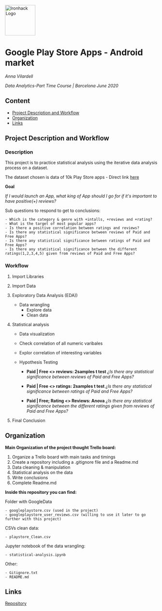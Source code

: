 <img src="https://bit.ly/2VnXWr2" alt="Ironhack Logo" width="100"/>

# Google Play Store Apps - Android market


*Anna Vilardell*

*Data Analytics-Part Time Course | Barcelona June 2020*


## Content
- [Project Description and Workflow](#Project_Description_and_Workflow)
- [Organization](#Organization)
- [Links](#Links)


## Project Description and Workflow


### Description

This project is to practice statistical analysis using the iterative data analysis process on a dataset.

The dataset chosen is data of 10k Play Store apps - Direct link [here](https://www.kaggle.com/lava18/google-play-store-apps)



**Goal**

*If I would launch an App, what king of App should I go for if it's important to have positive(+) reviews?*

Sub questions to respond to get to conclusions:

    - Which is the category & genre with +intalls, +reviews and +rating?
    - What is the target of most popular apps?
    - Is there a positive correlation between ratings and reviews?
    - Is there any statistical significance between reviews of Paid and Free Apps?
    - Is there any statistical significance between ratings of Paid and Free Apps?
    - Is there any statistical significance between the different ratings(1,2,3,4,5) given from reviews of Paid and Free Apps?



### Workflow

1. Import Libraries
2. Import Data
3. Exploratory Data Analysis (EDA))
    - Data wrangling
       - Explore data
       - Clean data
4. Statistical analysis
    - Data visualization
    - Check correlation of all numeric varibales
    - Explor correlation of interesting variables
    - Hypothesis Testing

        - **Paid | Free <> reviews: 2samples t test** 
     *¿Is there any statistical significance between reviews of Paid and Free Apps?* 

        - **Paid | Free <> ratings: 2samples t test** 
     *¿Is there any statistical significance between ratings of Paid and Free Apps?*
        
        - **Paid | Free; Rating <> Reviews: Anova** 
     *¿Is there any statistical significance between the different ratings given from reviews of Paid and Free Apps?*

5. Final Conclusion




## Organization

**Main Organization of the project thought Trello board:**

1. Organize a Trello board with main tasks and timings
2. Create a repository including a .gitignore file and a Readme.md
3. Data cleaning & manipulation
4. Statistical analysis on the data
6. Write conclusions
7. Complete Readme.md




**Inside this repository you can find:**

Folder with GoogleData

    - googleplaystore.csv (used in the project)
    - googleplaystore_user_reviews.csv (willing to use it later to go further with this project)

CSVs clean data:

    - playstore_Clean.csv

Jupyter notebook of the data wrangling:

    - statistical-analysis.ipynb

Other:

    - Gitignore.txt
    - README.md


## Links 

[Repository](https://github.com/AnnaVilardell/PR04-project-statistical-analysis) 
